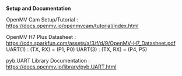 **Setup and Documentation**

OpenMV Cam Setup/Tutorial : https://docs.openmv.io/openmvcam/tutorial/index.html

OpenMV H7 Plus Datasheet : https://cdn.sparkfun.com/assets/a/3/f/d/9/OpenMV-H7_Datasheet.pdf
      UART(1) : (TX, RX) = (P1, P0)
      UART(3) : (TX, RX) = (P4, P5)

pyb.UART Library Documentation : https://docs.openmv.io/library/pyb.UART.html
